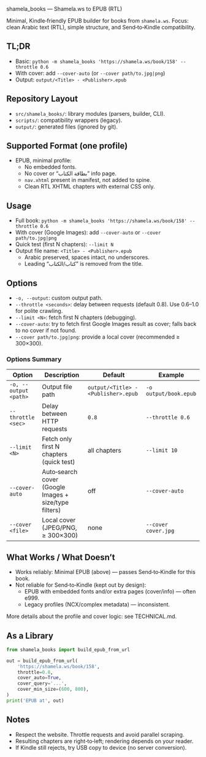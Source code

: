 shamela_books — Shamela.ws to EPUB (RTL)

Minimal, Kindle‑friendly EPUB builder for books from `shamela.ws`. Focus: clean Arabic text (RTL), simple structure, and Send‑to‑Kindle compatibility.

## TL;DR
- Basic: `python -m shamela_books 'https://shamela.ws/book/158' --throttle 0.6`
- With cover: add `--cover-auto` (or `--cover path/to.jpg|png`)
- Output: `output/<Title> - <Publisher>.epub`

## Repository Layout
- `src/shamela_books/`: library modules (parsers, builder, CLI).
- `scripts/`: compatibility wrappers (legacy).
- `output/`: generated files (ignored by git).

## Supported Format (one profile)
- EPUB, minimal profile:
  - No embedded fonts.
  - No cover or “بطاقة الكتاب” info page.
  - `nav.xhtml` present in manifest, not added to spine.
  - Clean RTL XHTML chapters with external CSS only.

## Usage
- Full book: `python -m shamela_books 'https://shamela.ws/book/158' --throttle 0.6`
- With cover (Google Images): add `--cover-auto` or `--cover path/to.jpg|png`
- Quick test (first N chapters): `--limit N`
- Output file name: `<Title> - <Publisher>.epub`
  - Arabic preserved, spaces intact, no underscores.
  - Leading “كتاب/الكتاب” is removed from the title.

## Options
- `-o, --output`: custom output path.
- `--throttle <seconds>`: delay between requests (default 0.8). Use 0.6–1.0 for polite crawling.
- `--limit <N>`: fetch first N chapters (debugging).
- `--cover-auto`: try to fetch first Google Images result as cover; falls back to no cover if not found.
- `--cover path/to.jpg|png`: provide a local cover (recommended ≥ 300×300).

### Options Summary

| Option | Description | Default | Example |
|---|---|---|---|
| `-o, --output <path>` | Output file path | `output/<Title> - <Publisher>.epub` | `-o output/book.epub` |
| `--throttle <sec>` | Delay between HTTP requests | `0.8` | `--throttle 0.6` |
| `--limit <N>` | Fetch only first N chapters (quick test) | all chapters | `--limit 10` |
| `--cover-auto` | Auto‑search cover (Google Images + size/type filters) | off | `--cover-auto` |
| `--cover <file>` | Local cover (JPEG/PNG, ≥ 300×300) | none | `--cover cover.jpg` |

## What Works / What Doesn’t
- Works reliably: Minimal EPUB (above) — passes Send‑to‑Kindle for this book.
- Not reliable for Send‑to‑Kindle (kept out by design):
  - EPUB with embedded fonts and/or extra pages (cover/info) — often e999.
  - Legacy profiles (NCX/complex metadata) — inconsistent.

More details about the profile and cover logic: see TECHNICAL.md.

## As a Library
```python
from shamela_books import build_epub_from_url

out = build_epub_from_url(
    'https://shamela.ws/book/158',
    throttle=0.8,
    cover_auto=True,
    cover_query='...',
    cover_min_size=(600, 800),
)
print('EPUB at', out)
```

## Notes
- Respect the website. Throttle requests and avoid parallel scraping.
- Resulting chapters are right‑to‑left; rendering depends on your reader.
- If Kindle still rejects, try USB copy to device (no server conversion).
